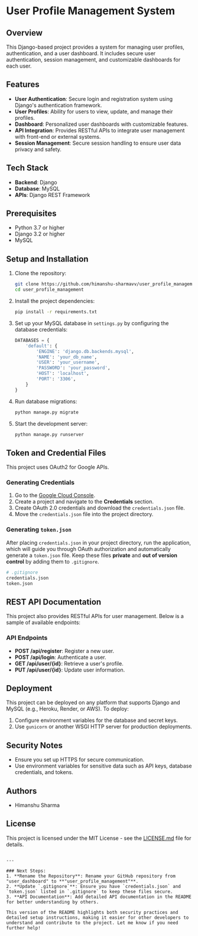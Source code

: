 # User Profile Management System

## Overview
This Django-based project provides a system for managing user profiles, authentication, and a user dashboard. It includes secure user authentication, session management, and customizable dashboards for each user.

## Features
- **User Authentication**: Secure login and registration system using Django's authentication framework.
- **User Profiles**: Ability for users to view, update, and manage their profiles.
- **Dashboard**: Personalized user dashboards with customizable features.
- **API Integration**: Provides RESTful APIs to integrate user management with front-end or external systems.
- **Session Management**: Secure session handling to ensure user data privacy and safety.
  
## Tech Stack
- **Backend**: Django
- **Database**: MySQL
- **APIs**: Django REST Framework

## Prerequisites
- Python 3.7 or higher
- Django 3.2 or higher
- MySQL

## Setup and Installation
1. Clone the repository:
   ```bash
   git clone https://github.com/himanshu-sharmavv/user_profile_management.git
   cd user_profile_management
   ```

2. Install the project dependencies:
   ```bash
   pip install -r requirements.txt
   ```

3. Set up your MySQL database in `settings.py` by configuring the database credentials:
   ```python
   DATABASES = {
       'default': {
           'ENGINE': 'django.db.backends.mysql',
           'NAME': 'your_db_name',
           'USER': 'your_username',
           'PASSWORD': 'your_password',
           'HOST': 'localhost',
           'PORT': '3306',
       }
   }
   ```

4. Run database migrations:
   ```bash
   python manage.py migrate
   ```

5. Start the development server:
   ```bash
   python manage.py runserver
   ```

## Token and Credential Files
This project uses OAuth2 for Google APIs.

### Generating Credentials
1. Go to the [Google Cloud Console](https://console.cloud.google.com/).
2. Create a project and navigate to the **Credentials** section.
3. Create OAuth 2.0 credentials and download the `credentials.json` file.
4. Move the `credentials.json` file into the project directory.

### Generating `token.json`
After placing `credentials.json` in your project directory, run the application, which will guide you through OAuth authorization and automatically generate a `token.json` file. Keep these files **private** and **out of version control** by adding them to `.gitignore`.

```bash
# .gitignore
credentials.json
token.json
```

## REST API Documentation
This project also provides RESTful APIs for user management. Below is a sample of available endpoints:

### API Endpoints
- **POST /api/register**: Register a new user.
- **POST /api/login**: Authenticate a user.
- **GET /api/user/{id}**: Retrieve a user's profile.
- **PUT /api/user/{id}**: Update user information.

## Deployment
This project can be deployed on any platform that supports Django and MySQL (e.g., Heroku, Render, or AWS). To deploy:
1. Configure environment variables for the database and secret keys.
2. Use `gunicorn` or another WSGI HTTP server for production deployments.

## Security Notes
- Ensure you set up HTTPS for secure communication.
- Use environment variables for sensitive data such as API keys, database credentials, and tokens.

## Authors
- Himanshu Sharma

## License
This project is licensed under the MIT License - see the [LICENSE.md](LICENSE.md) file for details.
```

---

### Next Steps:
1. **Rename the Repository**: Rename your GitHub repository from "user_dashboard" to **"user_profile_management"**.
2. **Update `.gitignore`**: Ensure you have `credentials.json` and `token.json` listed in `.gitignore` to keep these files secure.
3. **API Documentation**: Add detailed API documentation in the README for better understanding by others.

This version of the README highlights both security practices and detailed setup instructions, making it easier for other developers to understand and contribute to the project. Let me know if you need further help!
